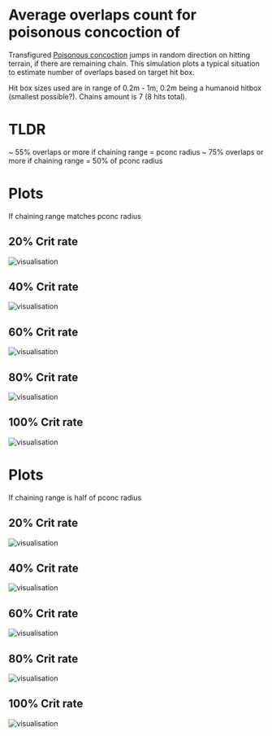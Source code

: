 # Average overlaps count for poisonous concoction of

Transfigured [Poisonous concoction](https://www.poewiki.net/wiki/Poisonous_Concoction) jumps in random direction on hitting terrain, if there are remaining chain.
This simulation plots a typical situation to estimate number of overlaps based on target hit box.

Hit box sizes used are in range of 0.2m - 1m, 0.2m being a humanoid hitbox (smallest possible?).
Chains amount is 7 (8 hits total).

# TLDR

~ 55% overlaps or more if chaining range = pconc radius
~ 75% overlaps or more if chaining range = 50% of pconc radius

# Plots

If chaining range matches pconc radius

## 20% Crit rate

![visualisation](plot_0.2m.png)

## 40% Crit rate

![visualisation](plot_0.4m.png)

## 60% Crit rate

![visualisation](plot_0.6m.png)

## 80% Crit rate

![visualisation](plot_0.8m.png)

## 100% Crit rate

![visualisation](plot_1.0m.png)

# Plots

If chaining range is half of pconc radius

## 20% Crit rate

![visualisation](plot_0.2m_half_chain_range.png)

## 40% Crit rate

![visualisation](plot_0.4m_half_chain_range.png)

## 60% Crit rate

![visualisation](plot_0.6m_half_chain_range.png)

## 80% Crit rate

![visualisation](plot_0.8m_half_chain_range.png)

## 100% Crit rate

![visualisation](plot_1.0m_half_chain_range.png)

